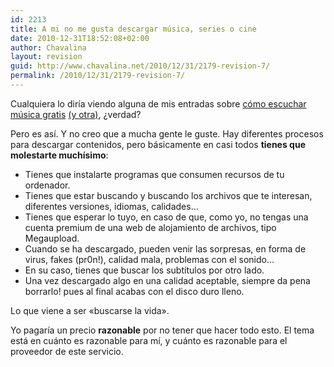 ```yaml
---
id: 2213
title: A mi no me gusta descargar música, series o cine
date: 2010-12-31T18:52:08+02:00
author: Chavalina
layout: revision
guid: http://www.chavalina.net/2010/12/31/2179-revision-7/
permalink: /2010/12/31/2179-revision-7/
---
```

Cualquiera lo diría viendo alguna de mis entradas sobre [cómo escuchar música gratis](http://www.chavalina.net/2006/10/26/post-751/) [(y otra)](http://www.chavalina.net/2009/01/19/escuchar-musica-gratis-mola-iii-spotify-esa-maravilla/), ¿verdad?

Pero es así. Y no creo que a mucha gente le guste. Hay diferentes procesos para descargar contenidos, pero básicamente en casi todos **tienes que molestarte muchísimo**:

  * Tienes que instalarte programas que consumen recursos de tu ordenador.
  * Tienes que estar buscando y buscando los archivos que te interesan, diferentes versiones, idiomas, calidades…
  * Tienes que esperar lo tuyo, en caso de que, como yo, no tengas una cuenta premium de una web de alojamiento de archivos, tipo Megaupload.
  * Cuando se ha descargado, pueden venir las sorpresas, en forma de virus, fakes (pr0n!), calidad mala, problemas con el sonido…
  * En su caso, tienes que buscar los subtítulos por otro lado.
  * Una vez descargado algo en una calidad aceptable, siempre da pena borrarlo! pues al final acabas con el disco duro lleno.

Lo que viene a ser «buscarse la vida».

Yo pagaría un precio **razonable** por no tener que hacer todo esto. El tema está en cuánto es razonable para mí, y cuánto es razonable para el proveedor de este servicio.